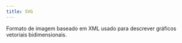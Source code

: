 ```yaml
---
title: SVG
---
```


Formato de imagem baseado em XML usado para descrever gráficos vetoriais bidimensionais.


